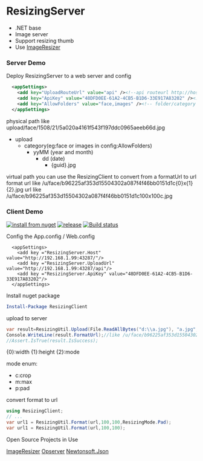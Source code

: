 # ResizingServer

* .NET base
* Image server 
* Support resizing thumb
* Use [ImageResizer](http://imageresizing.net/) 



### Server Demo

Deploy ResizingServer to a web server 
and config
``` xml
  <appSettings>
    <add key="UploadRouteUrl" value="api" /><!--api routeurl http://host/{UploadRouteUrl} -->
    <add key="ApiKey" value="48DFD0EE-61A2-4CB5-B1D6-33E917A83202" /><!--when upload file use it -->
    <add key="AllowFolders" value="face,images" /><!-- folder/category  for diff biz line -->
  </appSettings>
```

physical path
like upload/face/1508/21/5a020a4161f543f197ddc0965aeeb66d.jpg
- upload
    - category(eg:face or images in config:AllowFolders)
        - yyMM (year and month)
            - dd (date)
                - {guid}.jpg

virtual path
you can use the ResizingClient to convert from a formatUrl to url
format url like /u/face/b96225af353d15504302a087f4f46bb0151d1c{0}x{1}{2}.jpg
url like /u/face/b96225af353d15504302a087f4f46bb0151d1c100x100c.jpg

### Client Demo

[![install from nuget](http://img.shields.io/nuget/v/ResizingClient.svg?style=flat-square)](https://www.nuget.org/packages/ResizingClient)
[![release](https://img.shields.io/github/release/chsword/ResizingServer.svg?style=flat-square)](https://github.com/chsword/ResizingServer/releases)
[![Build status](https://ci.appveyor.com/api/projects/status/wcumkaagutgapwmn?svg=true)](https://ci.appveyor.com/project/chsword/resizingserver)

Config the App.config / Web.config

```
  <appSettings>
    <add key ="ResizingServer.Host" value="http://192.168.1.99:43287/"/>
    <add key ="ResizingServer.UploadUrl" value="http://192.168.1.99:43287/api"/>
    <add key ="ResizingServer.ApiKey" value="48DFD0EE-61A2-4CB5-B1D6-33E917A83202"/>
  </appSettings>
```

Install nuget package
``` powershell
Install-Package ResizingClient
```


upload to server 
``` c# 
var result=ResizingUtil.Upload(File.ReadAllBytes("d:\\a.jpg"), "a.jpg", "face").Result;
Console.WriteLine(result.FormatUrl);//like /u/face/b96225af353d15504302a087f4f46bb0151d1c{0}x{1}{2}.jpg
//Assert.IsTrue(result.IsSuccess);
```
{0}:width
{1}:height
{2}:mode

mode enum:
- c:crop
- m:max
- p:pad 

convert format to url
``` c#
using ResizingClient;
// ...
var url1 = ResizingUtil.Format(url,100,100,ResizingMode.Pad);
var url1 = ResizingUtil.Format(url,100,100);

```


Open Source Projects in Use

[ImageResizer](http://imageresizing.net/) 
[Opserver](https://github.com/opserver/Opserver)
[Newtonsoft.Json](https://github.com/JamesNK/Newtonsoft.Json)
